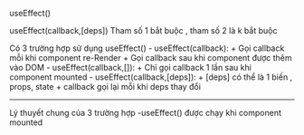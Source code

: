 
useEffect()

useEffect(callback,[deps])
Tham số 1 bắt buộc , tham số 2 là k bắt buộc

Có 3 trường hợp sử dụng useEffect()
    - useEffect(callback):
        + Gọi callback mỗi khi component re-Render
        + Gọi callback sau khi component được thêm vào DOM
    - useEffect(callback,[]):
        + Chỉ gọi callback 1 lần sau khi component mounted
    - useEffect(callback,[deps]):
        + [deps] có thể là 1 biến , props, state
        + callback gọi lại mỗi khi deps thay đổi

----------------------------
Lý thuyết chung của 3 trường hợp
-useEffect() được chạy khi component mounted
